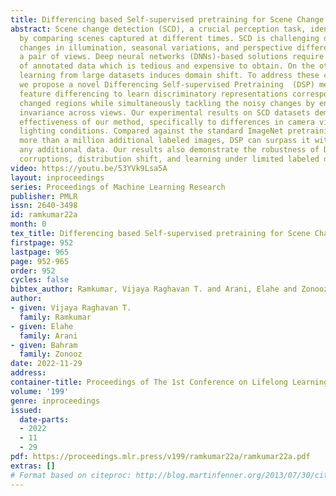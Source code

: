 ```yaml
---
title: Differencing based Self-supervised pretraining for Scene Change Detection
abstract: Scene change detection (SCD), a crucial perception task, identifies changes
  by comparing scenes captured at different times. SCD is challenging due to noisy
  changes in illumination, seasonal variations, and perspective differences across
  a pair of views. Deep neural networks (DNNs)-based solutions require a large quantity
  of annotated data which is tedious and expensive to obtain. On the other hand, transfer
  learning from large datasets induces domain shift. To address these challenges,
  we propose a novel Differencing Self-supervised Pretraining  (DSP) method that uses
  feature differencing to learn discriminatory representations corresponding to the
  changed regions while simultaneously tackling the noisy changes by enforcing temporal
  invariance across views. Our experimental results on SCD datasets demonstrate the
  effectiveness of our method, specifically to differences in camera viewpoints and
  lighting conditions. Compared against the standard ImageNet pretraining that uses
  more than a million additional labeled images, DSP can surpass it without using
  any additional data. Our results also demonstrate the robustness of DSP to natural
  corruptions, distribution shift, and learning under limited labeled data.
video: https://youtu.be/53YVk9Lsa5A
layout: inproceedings
series: Proceedings of Machine Learning Research
publisher: PMLR
issn: 2640-3498
id: ramkumar22a
month: 0
tex_title: Differencing based Self-supervised pretraining for Scene Change Detection
firstpage: 952
lastpage: 965
page: 952-965
order: 952
cycles: false
bibtex_author: Ramkumar, Vijaya Raghavan T. and Arani, Elahe and Zonooz, Bahram
author:
- given: Vijaya Raghavan T.
  family: Ramkumar
- given: Elahe
  family: Arani
- given: Bahram
  family: Zonooz
date: 2022-11-29
address:
container-title: Proceedings of The 1st Conference on Lifelong Learning Agents
volume: '199'
genre: inproceedings
issued:
  date-parts:
  - 2022
  - 11
  - 29
pdf: https://proceedings.mlr.press/v199/ramkumar22a/ramkumar22a.pdf
extras: []
# Format based on citeproc: http://blog.martinfenner.org/2013/07/30/citeproc-yaml-for-bibliographies/
---
```

